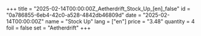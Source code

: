 +++
title = "2025-02-14T00:00:00Z_Aetherdrift_Stock_Up_[en]_false"
id = "0a786855-6eb4-42c0-a528-4842db46809d"
date = "2025-02-14T00:00:00Z"
name = "Stock Up"
lang = ["en"]
price = "3.48"
quantity = 4
foil = false
set = "Aetherdrift"
+++
